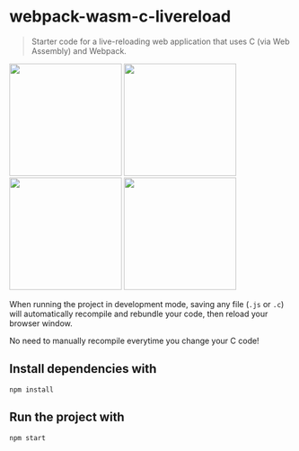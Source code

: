 # webpack-wasm-c-livereload

> Starter code for a live-reloading web application that uses C (via Web Assembly) and Webpack.

<p float="left">
  <img src="https://upload.wikimedia.org/wikipedia/commons/thumb/1/1f/WebAssembly_Logo.svg/1200px-WebAssembly_Logo.svg.png" width="200" />
  <img src="https://webpack.js.org/icon-pwa-512x512.d3dae4189855b3a72ff9.png" width="200" /> 
  <img src="https://upload.wikimedia.org/wikipedia/commons/thumb/1/18/C_Programming_Language.svg/1200px-C_Programming_Language.svg.png" width="200" />
  <img src="https://upload.wikimedia.org/wikipedia/commons/thumb/1/17/OOjs_UI_icon_reload.svg/1200px-OOjs_UI_icon_reload.svg.png" width="200" />
</p>

When running the project in development mode, saving any file (`.js` or `.c`) will automatically recompile and rebundle your code, then reload your browser window.

No need to manually recompile everytime you change your C code!

## Install dependencies with

``` npm install ```

## Run the project with

``` npm start ```

